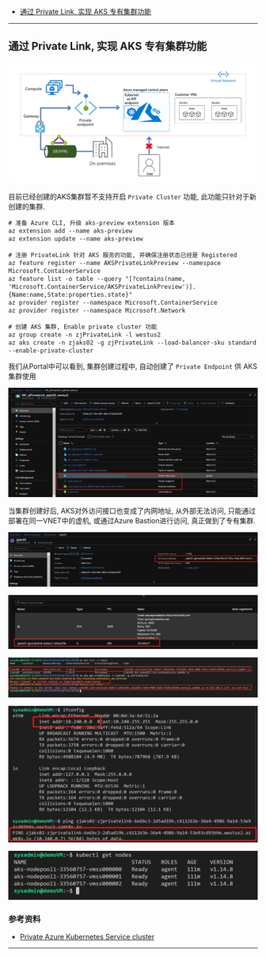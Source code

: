 * [通过 Private Link, 实现 AKS 专有集群功能](#1)

---

<h2  id="1">通过 Private Link, 实现 AKS 专有集群功能</h2>

![image](./images/191220/122010.png)

目前已经创建的AKS集群暂不支持开启 `Private Cluster` 功能, 此功能只针对于新创建的集群.

```
# 准备 Azure CLI, 升级 aks-preview extension 版本
az extension add --name aks-preview
az extension update --name aks-preview

# 注册 PrivateLink 针对 AKS 服务的功能, 并确保注册状态已经是 Registered
az feature register --name AKSPrivateLinkPreview --namespace Microsoft.ContainerService
az feature list -o table --query "[?contains(name, 'Microsoft.ContainerService/AKSPrivateLinkPreview')].{Name:name,State:properties.state}"
az provider register --namespace Microsoft.ContainerService
az provider register --namespace Microsoft.Network

# 创建 AKS 集群, Enable private cluster 功能
az group create -n zjPrivateLink -l westus2
az aks create -n zjaks02 -g zjPrivateLink --load-balancer-sku standard --enable-private-cluster
```

我们从Portal中可以看到, 集群创建过程中, 自动创建了 `Private Endpoint` 供 AKS 集群使用

![image](./images/191220/122004.png)

当集群创建好后, AKS对外访问接口也变成了内网地址, 从外部无法访问, 只能通过部署在同一VNET中的虚机, 或通过Azure Bastion进行访问, 真正做到了专有集群.

![image](./images/191220/122005.png)

![image](./images/191220/122006.png)

![image](./images/191220/122007.png)

![image](./images/191220/122008.png)

![image](./images/191220/122009.png)

### 参考资料

- [Private Azure Kubernetes Service cluster](https://docs.microsoft.com/zh-cn/azure/aks/private-clusters)

---